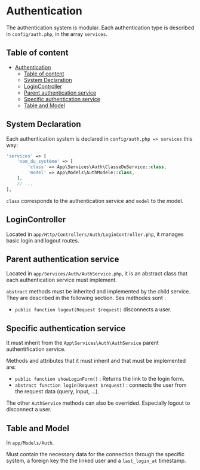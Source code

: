 # Authentication

The authentication system is modular.
Each authentication type is described in `config/auth.php`, in the array `services`.

## Table of content
- [Authentication](#authentication)
	- [Table of content](#table-of-content)
	- [System Declaration](#system-declaration)
	- [LoginController](#logincontroller)
	- [Parent authentication service](#parent-authentication-service)
	- [Specific authentication service](#specific-authentication-service)
	- [Table and Model](#table-and-model)

## System Declaration

Each authentication system is declared in `config/auth.php => services` this way:

```php
'services' => [
	'nom_du_système' => [
		'class' => App\Services\Auth\ClasseDuService::class,
		'model' => App\Models\AuthModele::class,
	],
	// ...
],
```

`class` corresponds to the authentication service and `model` to the model.


## LoginController

Located in `app/Http/Controllers/Auth/LoginController.php`, it manages basic login and logout routes.



## Parent authentication service

Located in `app/Services/Auth/AuthService.php`, it is an abstract class that each authentication service must implement.

`abstract` methods must be inherited and implemented by the child service. They are described in the following section.
Ses méthodes sont :
- `public function logout(Request $request)` disconnects a user. 

## Specific authentication service

It must inherit from the `App\Services\Auth\AuthService` parent authentification service.

Methods and attributes that it must inherit and that must be implemented are:
- `public function showLoginForm()` : Returns the link to the login form.
- `abstract function login(Request $request)` : connects the user from the request data (query, input, ...).

The other `AuthService` methods can also be overrided. Especially logout to disconnect a user.

## Table and Model

In `app/Models/Auth`.

Must contain the necessary data for the connection through the specific system, a foreign key the the linked user and a `last_login_at` timestamp.